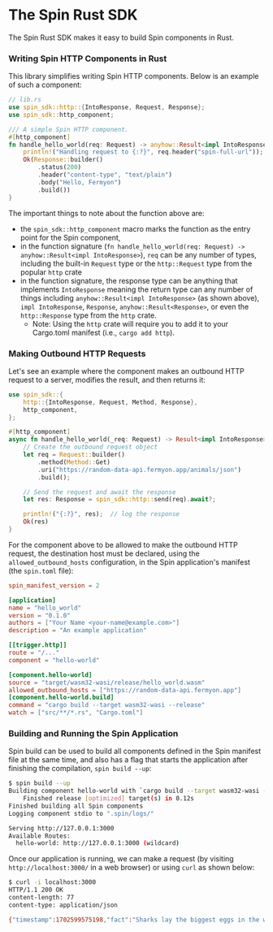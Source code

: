 # The Spin Rust SDK

The Spin Rust SDK makes it easy to build Spin components in Rust.

### Writing Spin HTTP Components in Rust

This library simplifies writing Spin HTTP components. Below is an example of
such a component:

```rust
// lib.rs
use spin_sdk::http::{IntoResponse, Request, Response};
use spin_sdk::http_component;

/// A simple Spin HTTP component.
#[http_component]
fn handle_hello_world(req: Request) -> anyhow::Result<impl IntoResponse> {
    println!("Handling request to {:?}", req.header("spin-full-url"));
    Ok(Response::builder()
        .status(200)
        .header("content-type", "text/plain")
        .body("Hello, Fermyon")
        .build())
}
```

The important things to note about the function above are:

- the `spin_sdk::http_component` macro marks the function as the entry point for the Spin component,
- in the function signature (`fn handle_hello_world(req: Request) -> anyhow::Result<impl IntoResponse>`), `req` can be any number of types, including the built-in `Request` type or the `http::Request` type from the popular `http` crate
- in the function signature, the response type can be anything that implements `IntoResponse` meaning the return type can any number of things including `anyhow::Result<impl IntoResponse>` (as shown above), `impl IntoResponse`, `Response`, `anyhow::Result<Response>`, or even the `http::Response` type from the `http` crate. 
  - Note: Using the `http` crate will require you to add it to your Cargo.toml manifest (i.e., `cargo add http`).

### Making Outbound HTTP Requests

Let's see an example where the component makes an outbound HTTP request to a server, modifies the result, and then returns it:

```rust
use spin_sdk::{
    http::{IntoResponse, Request, Method, Response},
    http_component,
};

#[http_component]
async fn handle_hello_world(_req: Request) -> Result<impl IntoResponse> {
    // Create the outbound request object
    let req = Request::builder()
        .method(Method::Get)
        .uri("https://random-data-api.fermyon.app/animals/json")
        .build();

    // Send the request and await the response
    let res: Response = spin_sdk::http::send(req).await?;

    println!("{:?}", res);  // log the response
    Ok(res)
}
```

For the component above to be allowed to make the outbound HTTP request, the destination host must be declared, using the `allowed_outbound_hosts` configuration, in the Spin application's manifest (the `spin.toml` file):

```toml
spin_manifest_version = 2

[application]
name = "hello_world"
version = "0.1.0"
authors = ["Your Name <your-name@example.com>"]
description = "An example application"

[[trigger.http]]
route = "/..."
component = "hello-world"

[component.hello-world]
source = "target/wasm32-wasi/release/hello_world.wasm"
allowed_outbound_hosts = ["https://random-data-api.fermyon.app"]
[component.hello-world.build]
command = "cargo build --target wasm32-wasi --release"
watch = ["src/**/*.rs", "Cargo.toml"]
```

### Building and Running the Spin Application

Spin build can be used to build all components defined in the Spin manifest file at the same time, and also has a flag that starts the application after finishing the compilation, `spin build --up`:

```bash
$ spin build --up
Building component hello-world with `cargo build --target wasm32-wasi --release`
    Finished release [optimized] target(s) in 0.12s
Finished building all Spin components
Logging component stdio to ".spin/logs/"

Serving http://127.0.0.1:3000
Available Routes:
  hello-world: http://127.0.0.1:3000 (wildcard)
```

Once our application is running, we can make a request (by visiting `http://localhost:3000/` in a web browser) or using `curl` as shown below:

```bash
$ curl -i localhost:3000
HTTP/1.1 200 OK
content-length: 77
content-type: application/json

{"timestamp":1702599575198,"fact":"Sharks lay the biggest eggs in the world"}
